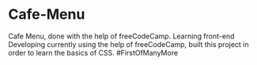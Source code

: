 # Cafe-Menu
Cafe Menu, done with the help of freeCodeCamp.
Learning front-end Developing currently using the help of freeCodeCamp, built this project in order to learn the basics of CSS.
#FirstOfManyMore
